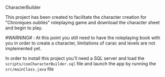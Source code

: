 CharacterBuilder

This project has been created to facilitate the character creation for "Chroniques oubliés" roleplaying game and download the
character sheet and begin to play.

#WARNING# : At this point you still need to have the roleplaying book with you in order to create a character, limitations of carac and levels are not implemented yet.

In order to install this project you'll need a SQL server and load the ```scripts/cooCharacterBuilder.sql``` file and launch the app by running the ```src/mainClass.java``` file
